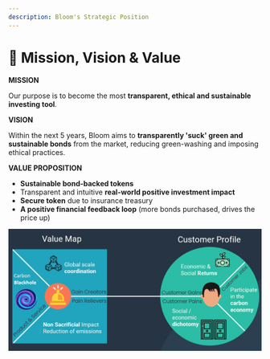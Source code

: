 ```yaml
---
description: Bloom's Strategic Position
---
```


# 🎯 Mission, Vision & Value

**MISSION**

Our purpose is to become the most **transparent, ethical and sustainable investing tool**.

**VISION**

Within the next 5 years, Bloom aims to **transparently 'suck' green and sustainable bonds** from the market, reducing green-washing and imposing ethical practices.

**VALUE PROPOSITION**

* **Sustainable bond-backed tokens**&#x20;
* Transparent and intuitive **real-world positive investment impact**&#x20;
* **Secure token** due to insurance treasury
* **A positive financial feedback loop** (more bonds purchased, drives the price up)&#x20;

![Bloom aims to deliver consistent value to its users by allowing them to gain exposure in sustainable finance through green and social bonds that support mission-driven projects while generating attractive returns on investment.](<../.gitbook/assets/Capture (2).JPG>)





